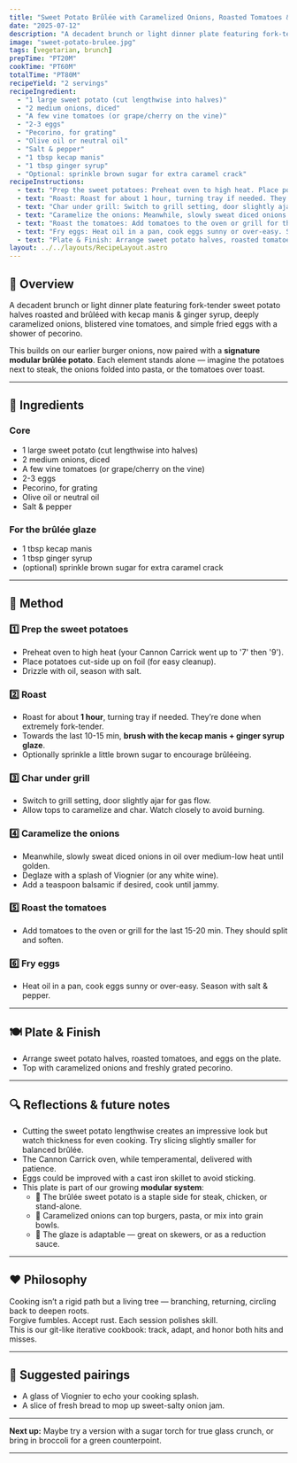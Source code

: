```yaml
---
title: "Sweet Potato Brûlée with Caramelized Onions, Roasted Tomatoes & Eggs"
date: "2025-07-12"
description: "A decadent brunch or light dinner plate featuring fork-tender sweet potato halves roasted and brûléed with kecap manis & ginger syrup, deeply caramelized onions, blistered vine tomatoes, and simple fried eggs with a shower of pecorino. Each element stands alone — imagine the potatoes next to steak, the onions folded into pasta, or the tomatoes over toast."
image: "sweet-potato-brulee.jpg"
tags: [vegetarian, brunch]
prepTime: "PT20M"
cookTime: "PT60M"
totalTime: "PT80M"
recipeYield: "2 servings"
recipeIngredient:
  - "1 large sweet potato (cut lengthwise into halves)"
  - "2 medium onions, diced"
  - "A few vine tomatoes (or grape/cherry on the vine)"
  - "2-3 eggs"
  - "Pecorino, for grating"
  - "Olive oil or neutral oil"
  - "Salt & pepper"
  - "1 tbsp kecap manis"
  - "1 tbsp ginger syrup"
  - "Optional: sprinkle brown sugar for extra caramel crack"
recipeInstructions:
  - text: "Prep the sweet potatoes: Preheat oven to high heat. Place potatoes cut-side up on foil. Drizzle with oil, season with salt."
  - text: "Roast: Roast for about 1 hour, turning tray if needed. They’re done when extremely fork-tender. Towards the last 10-15 min, brush with the kecap manis + ginger syrup glaze. Optionally sprinkle a little brown sugar to encourage brûléeing."
  - text: "Char under grill: Switch to grill setting, door slightly ajar for gas flow. Allow tops to caramelize and char. Watch closely to avoid burning."
  - text: "Caramelize the onions: Meanwhile, slowly sweat diced onions in oil over medium-low heat until golden. Deglaze with a splash of Viognier (or any white wine). Add a teaspoon balsamic if desired, cook until jammy."
  - text: "Roast the tomatoes: Add tomatoes to the oven or grill for the last 15-20 min. They should split and soften."
  - text: "Fry eggs: Heat oil in a pan, cook eggs sunny or over-easy. Season with salt & pepper."
  - text: "Plate & Finish: Arrange sweet potato halves, roasted tomatoes, and eggs on the plate. Top with caramelized onions and freshly grated pecorino."
layout: ../../layouts/RecipeLayout.astro
---
```


## 📝 Overview
A decadent brunch or light dinner plate featuring fork-tender sweet potato halves roasted and brûléed with kecap manis & ginger syrup, deeply caramelized onions, blistered vine tomatoes, and simple fried eggs with a shower of pecorino.

This builds on our earlier burger onions, now paired with a **signature modular brûlée potato**. Each element stands alone — imagine the potatoes next to steak, the onions folded into pasta, or the tomatoes over toast.

---

## 🍠 Ingredients
### Core
- 1 large sweet potato (cut lengthwise into halves)
- 2 medium onions, diced
- A few vine tomatoes (or grape/cherry on the vine)
- 2-3 eggs
- Pecorino, for grating
- Olive oil or neutral oil
- Salt & pepper

### For the brûlée glaze
- 1 tbsp kecap manis
- 1 tbsp ginger syrup
- (optional) sprinkle brown sugar for extra caramel crack

---

## 🔪 Method

### 1️⃣ Prep the sweet potatoes
- Preheat oven to high heat (your Cannon Carrick went up to '7' then '9').
- Place potatoes cut-side up on foil (for easy cleanup).  
- Drizzle with oil, season with salt.

### 2️⃣ Roast
- Roast for about **1 hour**, turning tray if needed. They’re done when extremely fork-tender.  
- Towards the last 10-15 min, **brush with the kecap manis + ginger syrup glaze**.  
- Optionally sprinkle a little brown sugar to encourage brûléeing.

### 3️⃣ Char under grill
- Switch to grill setting, door slightly ajar for gas flow.  
- Allow tops to caramelize and char. Watch closely to avoid burning.

### 4️⃣ Caramelize the onions
- Meanwhile, slowly sweat diced onions in oil over medium-low heat until golden.  
- Deglaze with a splash of Viognier (or any white wine).  
- Add a teaspoon balsamic if desired, cook until jammy.

### 5️⃣ Roast the tomatoes
- Add tomatoes to the oven or grill for the last 15-20 min. They should split and soften.

### 6️⃣ Fry eggs
- Heat oil in a pan, cook eggs sunny or over-easy. Season with salt & pepper.

---

## 🍽 Plate & Finish
- Arrange sweet potato halves, roasted tomatoes, and eggs on the plate.  
- Top with caramelized onions and freshly grated pecorino.

---

## 🔍 Reflections & future notes
- Cutting the sweet potato lengthwise creates an impressive look but watch thickness for even cooking. Try slicing slightly smaller for balanced brûlée.
- The Cannon Carrick oven, while temperamental, delivered with patience.  
- Eggs could be improved with a cast iron skillet to avoid sticking.
- This plate is part of our growing **modular system**:  
  - 🧩 The brûlée sweet potato is a staple side for steak, chicken, or stand-alone.  
  - 🧩 Caramelized onions can top burgers, pasta, or mix into grain bowls.
  - 🧩 The glaze is adaptable — great on skewers, or as a reduction sauce.

---

## ❤️ Philosophy
Cooking isn’t a rigid path but a living tree — branching, returning, circling back to deepen roots.  
Forgive fumbles. Accept rust. Each session polishes skill.  
This is our git-like iterative cookbook: track, adapt, and honor both hits and misses.

---

## 🍷 Suggested pairings
- A glass of Viognier to echo your cooking splash.
- A slice of fresh bread to mop up sweet-salty onion jam.

---

**Next up:** Maybe try a version with a sugar torch for true glass crunch, or bring in broccoli for a green counterpoint.

---